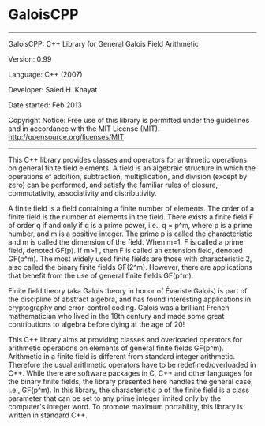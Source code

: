 # GaloisCPP
*******************************************************************************
GaloisCPP: C++ Library for General Galois Field Arithmetic

Version: 0.99

Language: C++ (2007)

Developer: Saied H. Khayat

Date started: Feb 2013

Copyright Notice: Free use of this library is permitted under the
   guidelines and in accordance with the MIT License (MIT).
   http://opensource.org/licenses/MIT

*******************************************************************************

This C++ library provides classes and operators for arithmetic operations
on general finite field elements. A field is an algebraic structure in which the
operations of addition, subtraction, multiplication, and division (except by
zero) can be performed, and satisfy the familiar rules of closure,
commutativity, associativity and distributivity.

A finite field is a field containing a finite number of elements. The order of a
finite field is the number of elements in the field. There exists a finite field
F of order q if and only if q is a prime power, i.e., q = p^m, where p is a
prime number, and m is a positive integer. The prime p is called the
characteristic and m is called the dimension of the field. When m=1,  F is
called a prime field, denoted GF(p). If m>1 , then F is called an extension
field, denoted GF(p^m). The most widely used finite fields are those with
characteristic 2, also called the binary finite fields GF(2^m). However, there
are applications that benefit from the use of general finite fields GF(p^m).

Finite field theory (aka Galois theory in honor of Évariste Galois) is part of
the discipline of abstract algebra, and has found interesting applications in
cryptography and error-control coding.  Galois was a brilliant French
mathematician who lived in the 18th century and made some great contributions to
algebra before dying at the age of 20!

This C++ library aims at providing classes and overloaded operators for
arithmetic operations on elements of general finite fields GF(p^m). Arithmetic
in a finite field is different from standard integer arithmetic. Therefore the
usual arithmetic operators have to be redefined/overloaded in C++. While there
are software packages in C, C++ and other languages for the binary finite
fields, the library presented here handles the general case, i.e., GF(p^m). In
this library, the characteristic p of the finite field is a class parameter that
can be set to any prime integer limited only by the computer's integer word. To
promote maximum portability, this library is written in standard C++.

